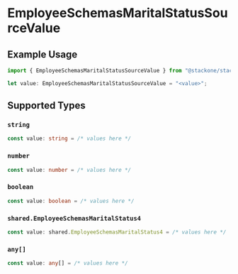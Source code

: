 # EmployeeSchemasMaritalStatusSourceValue

## Example Usage

```typescript
import { EmployeeSchemasMaritalStatusSourceValue } from "@stackone/stackone-client-ts/sdk/models/shared";

let value: EmployeeSchemasMaritalStatusSourceValue = "<value>";
```

## Supported Types

### `string`

```typescript
const value: string = /* values here */
```

### `number`

```typescript
const value: number = /* values here */
```

### `boolean`

```typescript
const value: boolean = /* values here */
```

### `shared.EmployeeSchemasMaritalStatus4`

```typescript
const value: shared.EmployeeSchemasMaritalStatus4 = /* values here */
```

### `any[]`

```typescript
const value: any[] = /* values here */
```

